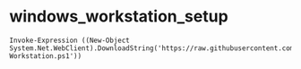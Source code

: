# windows_workstation_setup

```
Invoke-Expression ((New-Object System.Net.WebClient).DownloadString('https://raw.githubusercontent.com/gvanderberg/windows_workstation_setup/master/Setup-Workstation.ps1'))
```
